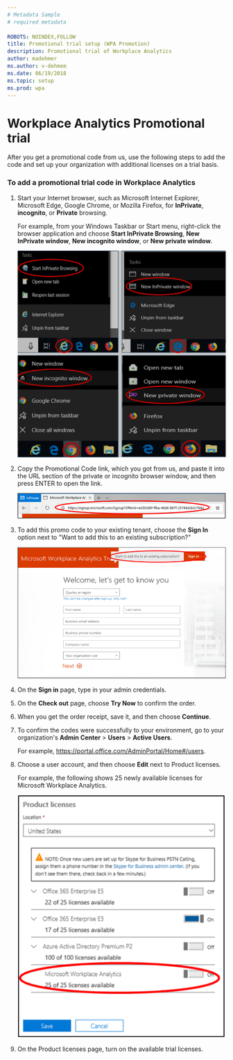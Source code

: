 ```yaml
---
# Metadata Sample
# required metadata

ROBOTS: NOINDEX,FOLLOW
title: Promotional trial setup (WPA Promotion)
description: Promotional trial of Workplace Analytics 
author: madehmer
ms.author: v-dehmem
ms.date: 06/19/2018
ms.topic: setup
ms.prod: wpa
---
```


# Workplace Analytics Promotional trial

After you get a promotional code from us, use the following steps to add the code and set up your organization with additional licenses on a trial basis.

### To add a promotional trial code in Workplace Analytics

1. Start your Internet browser, such as Microsoft Internet Explorer, Microsoft Edge, Google Chrome, or Mozilla Firefox, for **InPrivate**, **incognito**, or **Private** browsing.

   For example, from your Windows Taskbar or Start menu, right-click the browser application and choose **Start InPrivate Browsing**, **New InPrivate window**, **New incognito window**, or **New private window**.
  
   ![InPrivate Browsing](../Images/new-inprivate-window.png)  
  
2. Copy the Promotional Code link, which you got from us, and paste it into the URL section of the private or incognito browser window, and then press ENTER to open the link.

   ![Promotional code link](../Images/promo-code.png)  

3. To add this promo code to your existing tenant, choose the **Sign In** option next to "Want to add this to an existing subscription?"

   ![Promotional code sign-in](../Images/sign-in.png)

4. On the **Sign in** page, type in your admin credentials.
5. On the **Check out** page, choose **Try Now** to confirm the order.
6. When you get the order receipt, save it, and then choose **Continue**.
7. To confirm the codes were successfully to your environment, go to your organization's **Admin Center** > **Users** > **Active Users**.

   For example,  https://portal.office.com/AdminPortal/Home#/users.

8. Choose a user account, and then choose **Edit** next to Product licenses.

   For example, the following shows 25 newly available licenses for Microsoft Workplace Analytics.

   ![Promotional licenses](../Images/promo-licenses.png)  

9. On the Product licenses page, turn on the available trial licenses.
